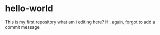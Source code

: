 # hello-world
This is my first repository
what am i editing here?
Hi, again, forgot to add a commit message
